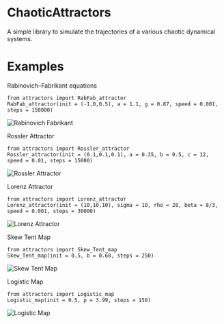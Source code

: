 # ChaoticAttractors


A simple library to simulate the trajectories of a various chaotic dynamical systems.
# Examples
Rabinovich–Fabrikant equations

```
from attractors import RabFab_attractor
RabFab_attractor(init = (-1,0,0.5), a = 1.1, g = 0.87, speed = 0.001, steps = 150000)
```

![Rabinovich Fabrikant](https://github.com/goolulusaurs/ChaoticAttractors/blob/master/example_images/Rabinovich_Fabrikant_oscillator_1.png)

Rossler Attractor

```
from attractors import Rossler_attractor
Rossler_attractor(init = (0.1,0.1,0.1), a = 0.35, b = 0.5, c = 12, speed = 0.01, steps = 15000)
```

![Rossler Attractor](https://github.com/goolulusaurs/ChaoticAttractors/blob/master/example_images/Rossler_attractor.png)

Lorenz Attractor

```
from attractors import Lorenz_attractor
Lorenz_attractor(init = (10,10,10), sigma = 10, rho = 28, beta = 8/3, speed = 0.001, steps = 30000)
```

![Lorenz Attractor](https://github.com/goolulusaurs/ChaoticAttractors/blob/master/example_images/Lorenz_attractor.png)


Skew Tent Map

```
from attractors import Skew_Tent_map
Skew_Tent_map(init = 0.5, b = 0.68, steps = 250)
```

![Skew Tent Map](https://github.com/goolulusaurs/ChaoticAttractors/blob/master/example_images/Skew_Tent_Map.png)


Logistic Map

```
from attractors import Logistic_map
Logistic_map(init = 0.5, p = 3.99, steps = 150)
```

![Logistic Map](https://github.com/goolulusaurs/ChaoticAttractors/blob/master/example_images/Logistic_Map.png)
